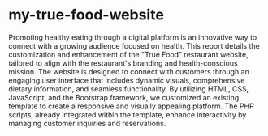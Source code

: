 # my-true-food-website
 Promoting healthy eating through a digital platform is an innovative way to connect with a growing audience focused on health. This report details the customization and enhancement of the "True Food" restaurant website, tailored to align with the restaurant's branding and health-conscious mission. The website is designed to connect with customers through an engaging user interface that includes dynamic visuals, comprehensive dietary information, and seamless functionality. By utilizing HTML, CSS, JavaScript, and the Bootstrap framework, we customized an existing template to create a responsive and visually appealing platform. The PHP scripts, already integrated within the template, enhance interactivity by managing customer inquiries and reservations.
